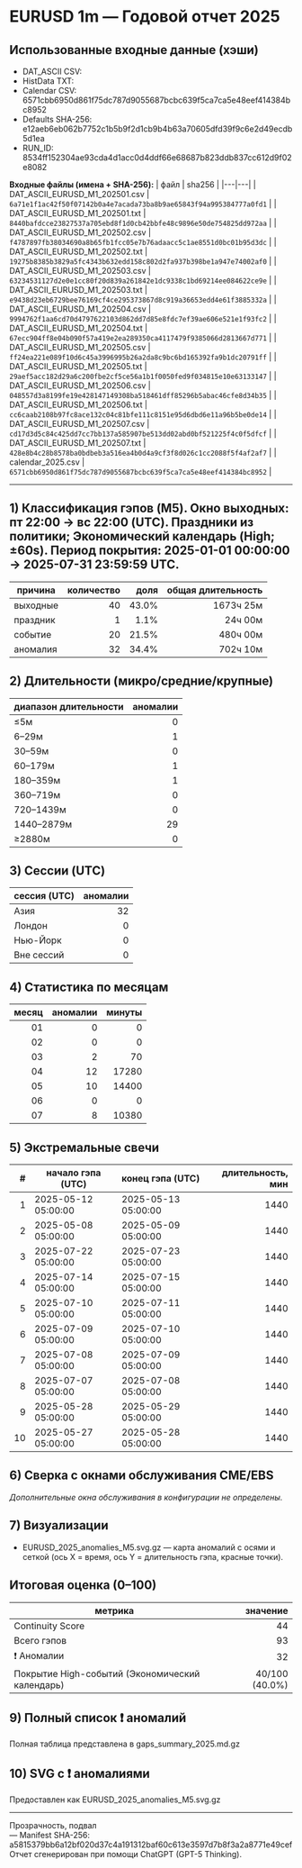 # EURUSD 1m — Годовой отчет 2025

## Использованные входные данные (хэши)
- DAT_ASCII CSV:  
- HistData TXT:  
- Calendar CSV: 6571cbb6950d861f75dc787d9055687bcbc639f5ca7ca5e48eef414384bc8952  
- Defaults SHA-256: e12aeb6eb062b7752c1b5b9f2d1cb9b4b63a70605dfd39f9c6e2d49ecdb5d1ea  
- RUN_ID: 8534ff152304ae93cda4d1acc0d4ddf66e68687b823ddb837cc612d9f02e8082  

**Входные файлы (имена + SHA-256):**
| файл | sha256 |
|---|---|
| DAT_ASCII_EURUSD_M1_202501.csv | `6a71e1f1ac42f50f07142b0a4e7acada73ba8b9ae65843f94a995384777a0fd1` |
| DAT_ASCII_EURUSD_M1_202501.txt | `8440bafdcce23827537a705ebd8f1d0cb42bbfe48c9896e50de754825dd972aa` |
| DAT_ASCII_EURUSD_M1_202502.csv | `f4787897fb38034690a8b65fb1fcc05e7b76adaacc5c1ae8551d0bc01b95d3dc` |
| DAT_ASCII_EURUSD_M1_202502.txt | `19275b8385b3829a5fc4343b632edd158c802d2fa937b398be1a947e74002af0` |
| DAT_ASCII_EURUSD_M1_202503.csv | `63234531127d2e0e1cc80f20d839a261842e1dc9338c1bd69214ee084622ce9e` |
| DAT_ASCII_EURUSD_M1_202503.txt | `e9438d23eb6729bee76169cf4ce295373867d8c919a36653edd4e61f3885332a` |
| DAT_ASCII_EURUSD_M1_202504.csv | `9994762f1aa6cd70d4797622103d862dd7d85e8fdc7ef39ae606e521e1f93fc2` |
| DAT_ASCII_EURUSD_M1_202504.txt | `67ecc904ff8e04b090f57a419e2ea289350ca4117479f9385066d2813667d771` |
| DAT_ASCII_EURUSD_M1_202505.csv | `ff24ea221e089f10d6c45a3996995b26a2da8c9bc6bd165392fa9b1dc20791ff` |
| DAT_ASCII_EURUSD_M1_202505.txt | `29aef5acc182d29a6c200fbe2cf5ce56a1b1f0050fed9f034815e10e63133147` |
| DAT_ASCII_EURUSD_M1_202506.csv | `048557d3a8199fe19e428147149308ba518461dff85296b5abac46cfe8d34b35` |
| DAT_ASCII_EURUSD_M1_202506.txt | `cc6caab2108b97fc8ace132c04c81bfe111c8151e95d6dbd6e11a96b5be0de14` |
| DAT_ASCII_EURUSD_M1_202507.csv | `cd17d3d5c84c425dd7cc7bb137a585907be513dd02abd0bf521225f4c0f5dfcf` |
| DAT_ASCII_EURUSD_M1_202507.txt | `428e8b4c28b8578ba0bdbeb3a516ea4b0d4a9cf3f8d026c1cc2088f5f4af2af7` |
| calendar_2025.csv | `6571cbb6950d861f75dc787d9055687bcbc639f5ca7ca5e48eef414384bc8952` |

---
## 1) Классификация гэпов (M5). Окно выходных: пт 22:00 → вс 22:00 (UTC). Праздники из политики; Экономический календарь (High; ±60s). Период покрытия: 2025-01-01 00:00:00 → 2025-07-31 23:59:59 UTC.
| причина | количество | доля | общая длительность |
|---|---:|---:|---:|
| выходные | 40 | 43.0% | 1673ч 25м |
| праздник | 1 | 1.1% | 24ч 00м |
| событие | 20 | 21.5% | 480ч 00м |
| аномалия | 32 | 34.4% | 702ч 10м |

## 2) Длительности (микро/средние/крупные)
| диапазон длительности | аномалии |
|---|---:|
| ≤5м | 0 |
| 6–29м | 1 |
| 30–59м | 0 |
| 60–179м | 1 |
| 180–359м | 1 |
| 360–719м | 0 |
| 720–1439м | 0 |
| 1440–2879м | 29 |
| ≥2880м | 0 |

## 3) Сессии (UTC)
| сессия (UTC) | аномалии |
|---|---:|
| Азия | 32 |
| Лондон | 0 |
| Нью-Йорк | 0 |
| Вне сессий | 0 |

## 4) Статистика по месяцам
| месяц | аномалии | минуты |
|---:|---:|---:|
| 01 | 0 | 0 |
| 02 | 0 | 0 |
| 03 | 2 | 70 |
| 04 | 12 | 17280 |
| 05 | 10 | 14400 |
| 06 | 0 | 0 |
| 07 | 8 | 10380 |

## 5) Экстремальные свечи
| # | начало гэпа (UTC) | конец гэпа (UTC) | длительность, мин |
|---:|---|---|---:|
| 1 | 2025-05-12 05:00:00 | 2025-05-13 05:00:00 | 1440 |
| 2 | 2025-05-08 05:00:00 | 2025-05-09 05:00:00 | 1440 |
| 3 | 2025-07-22 05:00:00 | 2025-07-23 05:00:00 | 1440 |
| 4 | 2025-07-14 05:00:00 | 2025-07-15 05:00:00 | 1440 |
| 5 | 2025-07-10 05:00:00 | 2025-07-11 05:00:00 | 1440 |
| 6 | 2025-07-09 05:00:00 | 2025-07-10 05:00:00 | 1440 |
| 7 | 2025-07-08 05:00:00 | 2025-07-09 05:00:00 | 1440 |
| 8 | 2025-07-07 05:00:00 | 2025-07-08 05:00:00 | 1440 |
| 9 | 2025-05-28 05:00:00 | 2025-05-29 05:00:00 | 1440 |
| 10 | 2025-05-27 05:00:00 | 2025-05-28 05:00:00 | 1440 |

## 6) Сверка с окнами обслуживания CME/EBS
_Дополнительные окна обслуживания в конфигурации не определены._

## 7) Визуализации
- EURUSD_2025_anomalies_M5.svg.gz — карта аномалий с осями и сеткой (ось X = время, ось Y = длительность гэпа, красные точки).

## Итоговая оценка (0–100)
| метрика | значение |
|---|---:|
| Continuity Score | 44 |
| Всего гэпов | 93 |
| ❗ Аномалии | 32 |
| Покрытие High-событий (Экономический календарь) | 40/100 (40.0%) |

## 9) Полный список ❗ аномалий
Полная таблица представлена в gaps_summary_2025.md.gz

## 10) SVG с ❗ аномалиями
Предоставлен как EURUSD_2025_anomalies_M5.svg.gz

---
Прозрачность, подвал  
— Manifest SHA-256: a5815379bb6a12bf020d37c4a191312baf60c613e3597d7b8f3a2a8771e49cef  
Отчет сгенерирован при помощи ChatGPT (GPT-5 Thinking).  
